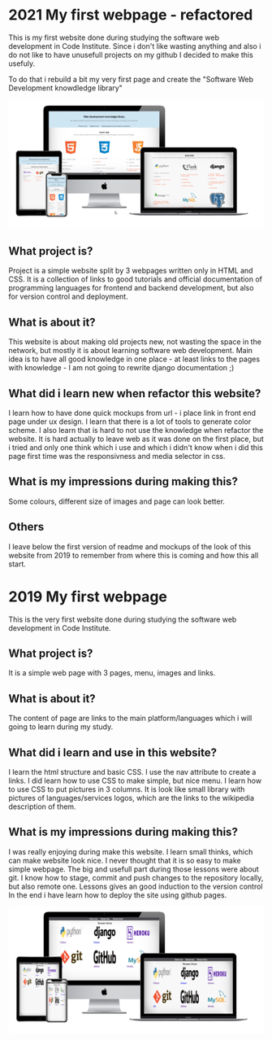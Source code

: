 # 2021 My first webpage - refactored

This is my first website done during studying the software web development in Code Institute.
Since i don't like wasting anything
and also i do not like to have unusefull projects on my github 
I decided to make this usefuly.

To do that i rebuild a bit my very first page and create the "Software Web Development knowdledge library"

![page mockups](images/2nd_mockups.png)

## What project is?

Project is a simple website split by 3 webpages written only in HTML and CSS. 
It is a collection of links to good tutorials and official documentation of programming languages for frontend and backend development, but also for version control and deployment.

## What is about it?

This website is about making old projects new, not wasting the space in the network, but mostly
it is about learning software web development.
Main idea is to have all good knowledge in one place - at least links to the pages with knowledge - I am not going to rewrite django documentation ;)

## What did i learn new when refactor this website?

I learn how to have done quick mockups from url - i place link in front end page under ux design.
I learn that there is a lot of tools to generate color scheme.
I also learn that is hard to not use the knowledge when refactor the website. It is hard actually to leave web as it was done on the first place, but i tried and only one think which i use and which i didn't know when i did this page first time was the responsivness and media selector in css.

## What is my impressions during making this?

Some colours, different size of images and page can look better.


## Others

I leave below the first version of readme and mockups of the look of this website from 2019 to remember from where this is coming and how this all start.
# 2019 My first webpage

This is the very first website done during studying the software web development in Code Institute.

## What project is?

It is a simple web page with 3 pages, menu, images and links. 

## What is about it?

The content of page are links to the main platform/languages which i will going to learn during my study.

## What did i learn and use in this website?

I learn the html structure and basic CSS.
I use the nav attribute to create a links.
I did learn how to use CSS to make simple, but nice menu.
I learn how to use CSS to put pictures in 3 columns. It is look like small library
with pictures of languages/services logos, which are the links to the wikipedia description
of them.

## What is my impressions during making this?

I was really enjoying during make this website. I learn small thinks,
which can make website look nice. I never thought that it is so easy to make simple webpage.
The big and usefull part during those lessons were about git. I know how to stage, commit and push changes to the repository locally, but also remote one.
Lessons gives an good induction to the version control
In the end i have learn how to deploy the site using github pages.

![mockups of the first webpage](images/1st_mockups.png)